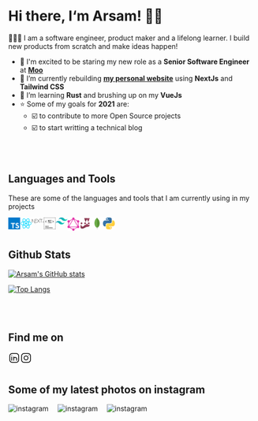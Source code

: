 # Hi there, I&lsquo;m Arsam! 👋🏼

🧑🏻‍💻 I am a software engineer, product maker and a lifelong learner. I build new products from scratch and make ideas happen!

- 💼 I'm excited to be staring my new role as a **Senior Software Engineer** at [**Moo**][moo]
- 🚧 I’m currently rebuilding [**my personal website**][arsam] using **NextJs** and **Tailwind CSS**
- 🌱 I’m learning **Rust** and brushing up on my **VueJs**
- ⭐️ Some of my goals for **2021** are:
  - ☑️ to contribute to more Open Source projects
  - ☑️ to start writting a technical blog

<br />
<br />

## Languages and Tools

These are some of the languages and tools that I am currently using in my projects

[<img src="./assets/icons/typescript.svg" width="24px" alt="typescript" align="left" />][typescript]
[<img src="./assets/icons/react.svg" width="24px" alt="react" align="left" />][react]
[<img src="./assets/icons/next-js.svg" width="24px" alt="next-js" align="left" />][nextjs]
[<img src="./assets/icons/styledcomponents.svg" width="24px" alt="styledcomponents" align="left" />][styledcomponents]
[<img src="./assets/icons/tailwind.svg" width="24px" alt="tailwindcss" align="left" />][tailwind]
[<img src="./assets/icons/graphql.svg" width="24px" alt="graphql" align="left" />][graphql]
[<img src="./assets/icons/jest.svg" width="24px" alt="jest" align="left" />][jest]
[<img src="./assets/icons/mongodb.svg" width="24px" alt="mongodb" align="left" />][mongodb]
[<img src="./assets/icons/python.svg" width="24px" alt="python" align="left" />][python]

<br />
<br />

## Github Stats

[![Arsam's GitHub stats](https://github-readme-stats.vercel.app/api?username=arsamsarabi&count_private=true&show_icons=true&theme=dracula)](https://github.com/anuraghazra/github-readme-stats)

[![Top Langs](https://github-readme-stats.vercel.app/api/top-langs/?username=arsamsarabi&layout=compact&theme=dracula)](https://github.com/anuraghazra/github-readme-stats)

<br />
<br />

## Find me on 

[<img src="./assets/icons/linkedin.svg" width="24px" alt="linkedin" align="left" />][linkedin]

[<img src="./assets/icons/instagram.svg" width="24px" alt="instagram" align="left" />][instagram]

<br />
<br />

## Some of my latest photos on instagram

[<img src="https://instagram.flhr10-1.fna.fbcdn.net/v/t51.2885-15/sh0.08/e35/s640x640/194698229_2702209166736413_1499227878383417092_n.jpg?_nc_ht=instagram.flhr10-1.fna.fbcdn.net&_nc_cat=105&_nc_ohc=qnjPRCYDzYIAX9fuQ_O&edm=ABfd0MgBAAAA&ccb=7-4&oh=6086d080402698a28d9f448c4d65e975&oe=610A577A&_nc_sid=7bff83" width="100px" alt="instagram" align="left" />](https://www.instagram.com/p/CPoE8gnrBCY/?utm_source=ig_web_copy_link)

[<img src="https://instagram.flhr10-2.fna.fbcdn.net/v/t51.2885-15/sh0.08/e35/s640x640/118592177_615717652446925_8278415751423842719_n.jpg?_nc_ht=instagram.flhr10-2.fna.fbcdn.net&_nc_cat=101&_nc_ohc=pf2FOQCaI48AX_sPUlr&edm=ABfd0MgBAAAA&ccb=7-4&oh=07f106f87eb628f7e080694b4c347a29&oe=610A1080&_nc_sid=7bff83" width="100px" alt="instagram" align="left" />](https://www.instagram.com/p/CEjhM8Xnwnm/?utm_source=ig_web_copy_link)

[<img src="https://instagram.flhr10-2.fna.fbcdn.net/v/t51.2885-15/sh0.08/e35/s640x640/108090412_368716844114696_9169728432384421911_n.jpg?_nc_ht=instagram.flhr10-2.fna.fbcdn.net&_nc_cat=108&_nc_ohc=QsUACIagV0kAX_RCgT-&edm=ABfd0MgBAAAA&ccb=7-4&oh=c75af65e0c424d3c3ea5630caaa38789&oe=6109F42F&_nc_sid=7bff83" width="100px" alt="instagram" align="left" />](https://www.instagram.com/p/CCgbW_aHXIK/?utm_source=ig_web_copy_link)

<!-- Definitions -->
[arsam]: https://arsam.dev
[linkedin]: https://linkedin.com/in/arsam
[instagram]: https://instagram.com/arsamsarabi
[moo]: https://moo.com/uk

<!-- Tech Links -->
[typescript]: https://www.typescriptlang.org/
[react]: https://reactjs.org/
[nextjs]: https://nextjs.org/
[styledcomponents]: https://styled-components.com/
[tailwind]: https://tailwindcss.com/
[graphql]: https://graphql.org/
[jest]: https://jestjs.io/
[mongodb]: https://www.mongodb.com/
[python]: https://www.python.org/
